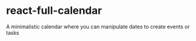 # react-full-calendar
A minimalistic calendar where you can manipulate dates to create events or tasks